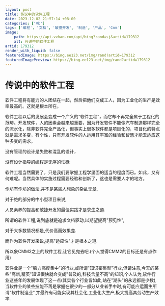 ```yaml
---
layout: post
title: 传说中的软件工程
date: 2023-12-02 21:57:14 +08:00
categories: ['Vb']
tags: ['编程', '文档', '敏捷开发', '制造', '产品', 'Cmm']
image:
    path: https://api.vvhan.com/api/bing?rand=sj&artid=179312
    alt: 传说中的软件工程
artid: 179312
render_with_liquid: false
featuredImage: https://bing.ee123.net/img/rand?artid=179312
featuredImagePreview: https://bing.ee123.net/img/rand?artid=179312
---
```


# 传说中的软件工程

软件工程将有能力的人团结在一起，然后把他们变成工人，因为工业化的生产是效率最高的。这就是根本所在。
  
  
  
  
软件工程以后的发展会变成一个广义的“软件工程”，而它却不再完全属于工程化的范畴。开发软件，人的因素会越来越重要，因为开发软件不能像汽车制造那样完全的流水化，除非软件完全产品化，但事实上很多软件都是项目化的，项目化的特点就是需求多变，有个性，只有开发软件的人运用其丰富的经验和智慧才能去适应这种多变的需求。
  
  
  
没有管理的设计是失败和混乱的设计，
  
没有设计指导的编程是无序的忙碌
  
  
软件工程当然需要了，只是我们要掌握工程学里面的适当的程度而已。如此，又有何难呢。当然具体的实施过程需要经验和创新了，这也是需要人才的地方。
  
  
作坊有作坊的做法,并不是某些人想象的杂乱无章.

对于绝的部分的中小型项目来说,
  
人员素养的提高和敏捷开发的最佳实践才是求生之道.
  
所谓的软件工程,说到底就是追求文档驱动,以期望提高"预见性",
  
对于大多数情况都是,代价高而效果差.

而作为软件开发来说,提高"适应性"才是根本之道.

所以象CMM2之上的软件工程,让它见鬼去吧.(个人觉得CMM2的目标还是有点作用)

软件业是一个"脑力高度集中"的行业,或所谓"知识密集型"行业,但请注意,今天的某些"高新,精英"知识很快就会变成"普及的,科技含量不高"的知识,个人认为,软件行业这些年的发展体现了这一点(其实各个行业皆如此,站在"潮头"的永远都是少数),当软件业的某些技能不再是掌握在很少的一部分从业者手中时,有可能应运而生所谓"软件制造业",并最终有可能实现其社会化,工业化大生产,极大提高其劳动生产效率.